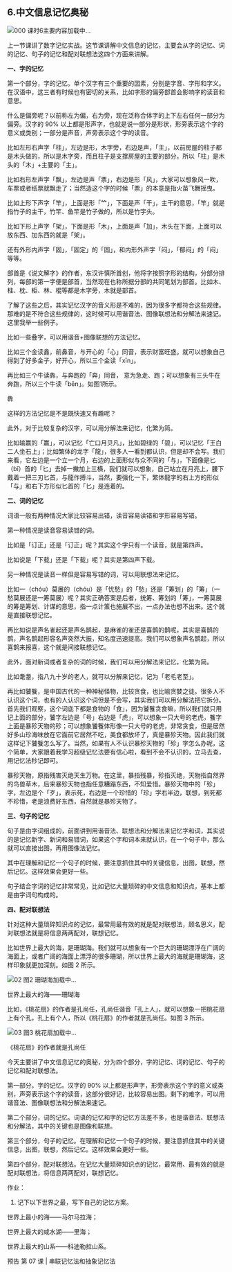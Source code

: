 ## 6.中文信息记忆奥秘
![000 课时6主要内容](https://pic2.zhimg.com/v2-e18f6a5987e765a1a9b64ee3821cdbe5.webp)加载中...


上一节课讲了数字记忆实战。这节课讲解中文信息的记忆，主要会从字的记忆、词的记忆、句子的记忆和配对联想法这四个方面来讲解。


**一、字的记忆**


第一个部分，字的记忆。单个汉字有三个重要的因素，分别是字音、字形和字义。在汉语中，这三者有时候也有密切的关系，比如字形的偏旁部首会影响字的读音和意思。


什么是偏旁呢？以前称左为偏，右为旁，现在泛称合体字的上下左右任何一部分为偏旁。汉字的 90% 以上都是形声字，也就是说一部分是形状，形旁表示这个字的意义或类别；一部分是声音，声旁表示这个字的读音。


比如左形右声字「柱」，左边是形，木字旁，右边是声，「主」，以前房屋的柱子都是木头做的，所以是木字旁，而且柱子是支撑房屋的主要的部分，所以「柱」是木头的「木」+主要的「主」。


比如右形左声字「飘」，左边是声「票」，右边是形「风」，大家可以想象风一吹，车票或者纸票就飘走了；当然造这个字的时候「票」的本意是指火苗飞舞摇曳。


比如上形下声字「竿」，上面是形「⺮」，下面是声「干」，主干的意思，「竿」就是指竹子的主干，竹竿、鱼竿是竹子做的，所以是竹字头。


比如下形上声字「架」，下面是形「木」，上面是声「加」，木头在下面，上面可以放东西、加东西的就是「架」。


还有外形内声字「固」，「固定」的「固」，和内形外声字「闷」，「郁闷」的「闷」等等。


部首是《说文解字》的作者，东汉许慎所首创，他将字按照字形的结构，分部分排列，每部的第一字便是部首，当然现在也称所据分部的共同笔划为部首。比如木、柱、枕、柜、林、棍等都是木字旁，木就是部首。


了解了这些之后，其实记忆汉字的音义形是不难的，因为很多字都符合这些规律。那难的是不符合这些规律的，这时候可以用谐音法、图像联想法和分解法来速记。这里我举一些例子。


比如一些叠字，可以用谐音+图像联想的方法记忆。


比如三个金读鑫，前鼻音，与开心的「心」同音，表示财富旺盛。就可以想象自己得到了好多金子，好开心，所以三个金读「xīn」。


再比如三个牛读犇，与奔跑的「奔」同音， 意为急走、跑；可以想象有三头牛在奔跑，所以三个牛读「bēn」。如图1所示。


 犇


这样的方法记忆是不是既快速又有趣呢？


此外，对于比较复杂的汉字，可以用分解法来记忆，化繁为简。


比如输赢的「赢」，可以记忆「亡口月贝凡」，比如碧绿的「碧」，可以记忆「王白二人坐石上」；比如繁体的龙字「龍」，很多人一看到都认识，但是却不会写。我们来看，它左边是一个立一个月，右边的上面形似与众不同的「与」，下面像是匕（bǐ）首的「匕」去掉一撇加上三横，我们就可以想象，自己站立在月亮上，腰下戴着一把三刃匕首，与龍作搏斗，当然，要强化一下，繁体龍字的右上方的形似「与」和右下方形似匕首的「匕」是连着的。


**二、词的记忆**


词语一般有两种情况大家比较容易出错，读音容易读错和字形容易写错。


第一种情况是读音容易读错的词。


比如是「订正」还是「订正」呢？其实这个字只有一个读音，就是第四声。


比如说是「下载」还是「下载」呢？其实是第四声下载。


另一种情况是读音一样但是容易写错的词，可以用联想法来记忆。


比如一（chóu）莫展的（chóu）是「忧愁」的「愁」还是「筹划」的「筹」（一愁莫展还是一筹莫展）呢？其实正确答案是后者，统筹、筹划的「筹」，一筹莫展的筹是筹划、计谋的意思，指一点计策也施展不出，一点办法也想不出来。这个就是直接联想记忆。


再比如说是声名雀起还是声名鹊起，是麻雀的雀还是喜鹊的鹊呢，其实是喜鹊的鹊，声名鹊起形容名声突然大振，知名度迅速提高。我们可以想象声名鹊起，所以喜鹊来报喜，这个就是间接联想记忆。


此外，面对新词或者复杂的词的时候，我们可以用分解法来记忆，化繁为简。


比如耄耋，指八九十岁的老人，就可以分解来记忆，记为「老毛老至」。


再比如饕餮，是中国古代的一种神秘怪物，比较贪食，也比喻贪婪之徒。很多人不认识这个词，也有的人认识这个词但是不会写，其实我们可以用分解法把它拆分。首先我们观察，这个词底下都是食物的「食」，因为饕餮贪食嘛，所以我们就只用记上面的部分，饕字左边是「号」右边是「虎」，可以想象一只大号的老虎，餮字上面是暴殄天物的殄；可以想象饕餮体形像一只大号的老虎，非常贪食，但是居然好多山珍海味放在它面前它居然不吃，美食都放坏了，真是暴殄天物。因此我们就这样记下饕餮怎么写了。当然，如果有人不认识暴殄天物的「殄」字怎么办呢，这个简单，大家跟着我学习超级记忆法要有信心啦，看到不会不认识的，立马去查，用记忆法秒记即可。


暴殄天物，原指残害灭绝天生万物。在这里，暴指残暴，殄指灭绝，天物指自然界的鸟兽草木，后来暴殄天物也指任意糟蹋东西，不知爱惜。暴殄天物中的「殄」字，左边是个「歹」，表示死，右边是一个珍惜的「珍」字右半边，联想，到死都不珍惜，老是浪费好东西，自然就是暴殄天物了。


**三、句子的记忆**


句子是由字词组成的，前面讲到用谐音法、联想法和分解法来记忆字和词，其实说的是记忆新字、新词和易错词，如果这个字和词本来就认识，在一个句子中，那么就可以直接出图，再用图像法记忆。


其中在理解和记忆一个句子的时候，要注意抓住其中的关键信息，出图，联想，然后记忆。这样效果会更好一些。


句子结合字词的记忆非常常见，比如记忆大量琐碎的中文信息和知识点，基本上都是由字词句构成的。


**四、配对联想法**


针对这种大量琐碎知识点的记忆，最常用最有效的就是配对联想法，顾名思义，配对联想法就是将信息两两配对，联想记忆。


比如世界上最大的海，是珊瑚海。我们就可以想象有一个巨大的珊瑚漂浮在广阔的海面上，或者广阔的海面上漂浮的很多珊瑚，所以世界上最大的海就是珊瑚海，这样印象就更加深刻。如图 2 所示。


 ![02 图2 珊瑚海]()加载中...


世界上最大的海——珊瑚海


比如，《桃花扇》的作者是孔尚任，孔尚任谐音「孔上人」，就可以想象一把桃花扇上有个孔，孔上有个人，所以《桃花扇》的作者就是孔尚任。如图 3 所示。


![03 图3 桃花扇]()加载中...


《桃花扇》的作者就是孔尚任


今天主要讲了中文信息记忆的奥秘，分为四个部分，字的记忆、词的记忆、句子的记忆和配对联想法。


第一部分，字的记忆。汉字的 90% 以上都是形声字，形旁表示这个字的意义或类别，声旁表示这个字的读音，这部分很好记，比较容易出图。剩下的难字，可以用谐音法、图像联想法和分解法来速记。


第二个部分，词的记忆。词语的记忆和字的记忆方法差不多，也是谐音法、联想法和分解法，其中的关键也是图像和联想。


第三个部分，句子的记忆。在理解和记忆一个句子的时候，要注意抓住其中的关键信息，出图，联想，然后记忆。这样效果会更好一些。


第四个部分，配对联想法。在记忆大量琐碎知识点的记忆，最常用、最有效的就是配对联想法，将信息两两配对，联想记忆。


作业：


1. 记下以下世界之最，写下自己的记忆方案。

世界上最小的海——马尔马拉海；


世界上最大的咸水湖——里海；


世界上最大的山系——科迪勒拉山系。


预告
第 07 课 | 串联记忆法和抽象记忆法

